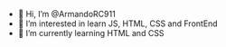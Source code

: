 - 👋 Hi, I’m @ArmandoRC911
- 👀 I’m interested in learn JS, HTML, CSS and FrontEnd
- 🌱 I’m currently learning HTML and CSS

<!---
ArmandoRC911/ArmandoRC911 is a ✨ special ✨ repository because its `README.md` (this file) appears on your GitHub profile.
You can click the Preview link to take a look at your changes.
--->
